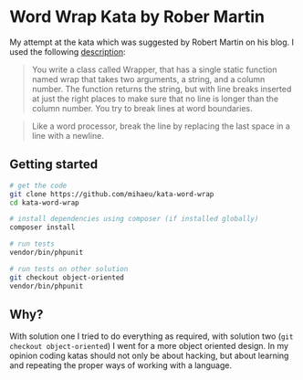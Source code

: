# Word Wrap Kata by Rober Martin

My attempt at the kata which was suggested by Robert Martin on his blog. I used the following [description](http://codingdojo.org/cgi-bin/index.pl?KataWordWrap):

  > You write a class called Wrapper, that has a single static function named wrap that takes two arguments, a string, and a column number. The function returns the string, but with line breaks inserted at just the right places to make sure that no line is longer than the column number. You try to break lines at word boundaries.

  > Like a word processor, break the line by replacing the last space in a line with a newline.

## Getting started

 ```bash
# get the code
git clone https://github.com/mihaeu/kata-word-wrap
cd kata-word-wrap

# install dependencies using composer (if installed globally)
composer install

# run tests
vendor/bin/phpunit

# run tests on other solution
git checkout object-oriented
vendor/bin/phpunit
```

## Why?

With solution one I tried to do everything as required, with solution two (`git checkout object-oriented`) I went for a more object oriented design. In my opinion coding katas should not only be about hacking, but about learning and repeating the proper ways of working with a language.